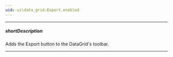 ```yaml
---
uid: ui\data_grid:Export.enabled
---
```

---
##### shortDescription
Adds the Export button to the DataGrid's toolbar.

---
<!--
Refer to the [export](/api-reference/10%20UI%20Components/dxDataGrid/1%20Configuration/export '/Documentation/ApiReference/UI_Components/dxDataGrid/Configuration/export/') topic for information on how to configure export. 

#include common-demobutton-named with {
    url: "https://js.devexpress.com/Demos/WidgetsGallery/Demo/DataGrid/ExcelJSOverview/",
    name: "Export to Excel"
}
#include common-demobutton-named with {
    url: "https://js.devexpress.com/Demos/WidgetsGallery/Demo/DataGrid/PDFOverview/",
    name: "Export to PDF"
}

-->